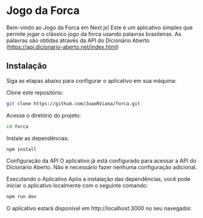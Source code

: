 # Jogo da Forca
Bem-vindo ao Jogo da Forca em Next.js! Este é um aplicativo simples que permite jogar o clássico jogo da forca usando palavras brasileiras. As palavras são obtidas através da API do Dicionário Aberto (https://api.dicionario-aberto.net/index.html)


## Instalação
Siga as etapas abaixo para configurar o aplicativo em sua máquina:

Clone este repositório:

```bash
git clone https://github.com/JoaoRViana/forca.git
```
Acesse o diretório do projeto:

```bash
cd forca
```
Instale as dependências:

```bash
npm install
```
Configuração da API
O aplicativo já está configurado para acessar a API do Dicionário Aberto. Não é necessário fazer nenhuma configuração adicional.

Executando o Aplicativo
Após a instalação das dependências, você pode iniciar o aplicativo localmente com o seguinte comando:

```bash
npm run dev
```
O aplicativo estará disponível em http://localhost:3000 no seu navegador.
